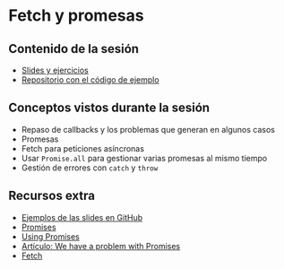 # Fetch y promesas

## Contenido de la sesión

- [Slides y ejercicios](http://slides.com/adalab/promesas-es6)
- [Repositorio con el código de ejemplo](https://github.com/Adalab/ejemplo-fetch-promesas)

## Conceptos vistos durante la sesión

- Repaso de callbacks y los problemas que generan en algunos casos
- Promesas
- Fetch para peticiones asíncronas
- Usar `Promise.all` para gestionar varias promesas al mismo tiempo
- Gestión de errores con `catch` y `throw`

## Recursos extra

- [Ejemplos de las slides en GitHub](https://github.com/Adalab/ejemplo-fetch-promesas)
- [Promises](http://exploringjs.com/es6/ch_promises.html)
- [Using Promises](https://developer.mozilla.org/en-US/docs/Web/JavaScript/Guide/Using_promises)
- [Artículo: We have a problem with Promises](https://pouchdb.com/2015/05/18/we-have-a-problem-with-promises.html)
- [Fetch](https://developer.mozilla.org/en-US/docs/Web/API/Fetch_API/Using_Fetch)
